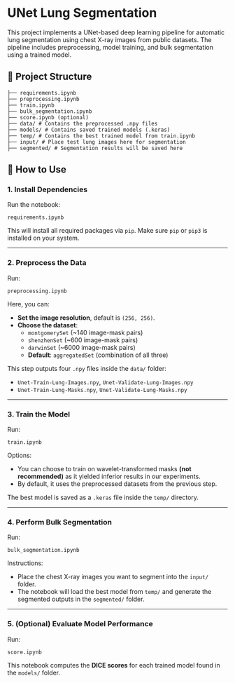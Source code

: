 # UNet Lung Segmentation

This project implements a UNet-based deep learning pipeline for automatic lung segmentation using chest X-ray images from public datasets. The pipeline includes preprocessing, model training, and bulk segmentation using a trained model.

## 📁 Project Structure
```
├── requirements.ipynb
├── preprocessing.ipynb
├── train.ipynb
├── bulk_segmentation.ipynb
├── score.ipynb (optional)
├── data/ # Contains the preprocessed .npy files
├── models/ # Contains saved trained models (.keras)
├── temp/ # Contains the best trained model from train.ipynb
├── input/ # Place test lung images here for segmentation
├── segmented/ # Segmentation results will be saved here
```

## 🚀 How to Use

### 1. Install Dependencies
Run the notebook:

`requirements.ipynb`

This will install all required packages via `pip`. Make sure `pip` or `pip3` is installed on your system.

---

### 2. Preprocess the Data
Run:

`preprocessing.ipynb`

Here, you can:
- **Set the image resolution**, default is `(256, 256)`.
- **Choose the dataset**:
  - `montgomerySet` (~140 image-mask pairs)
  - `shenzhenSet` (~600 image-mask pairs)
  - `darwinSet` (~6000 image-mask pairs)
  - **Default**: `aggregatedSet` (combination of all three)

This step outputs four `.npy` files inside the `data/` folder:
- `Unet-Train-Lung-Images.npy`, `Unet-Validate-Lung-Images.npy`
- `Unet-Train-Lung-Masks.npy`, `Unet-Validate-Lung-Masks.npy`

---

### 3. Train the Model
Run:

`train.ipynb`

Options:
- You can choose to train on wavelet-transformed masks **(not recommended)** as it yielded inferior results in our experiments.
- By default, it uses the preprocessed datasets from the previous step.

The best model is saved as a `.keras` file inside the `temp/` directory.

---

### 4. Perform Bulk Segmentation
Run:

`bulk_segmentation.ipynb`

Instructions:
- Place the chest X-ray images you want to segment into the `input/` folder.
- The notebook will load the best model from `temp/` and generate the segmented outputs in the `segmented/` folder.

---

### 5. (Optional) Evaluate Model Performance
Run:

`score.ipynb`

This notebook computes the **DICE scores** for each trained model found in the `models/` folder.
